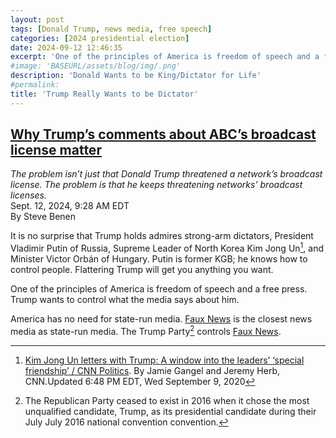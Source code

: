 ```yaml
---
layout: post
tags: [Donald Trump, news media, free speech]
categories: [2024 presidential election]
date: 2024-09-12 12:46:35
excerpt: 'One of the principles of America is freedom of speech and a free press. Trump wants to control what the media says about him.'
#image: 'BASEURL/assets/blog/img/.png'
description: 'Donald Wants to be King/Dictator for Life'
#permalink:
title: 'Trump Really Wants to be Dictator'
---
```



## [Why Trump’s comments about ABC’s broadcast license matter](https://www.msnbc.com/rachel-maddow-show/maddowblog/trumps-comments-abcs-broadcast-license-matter-rcna170786)

*The problem isn’t just that Donald Trump threatened a network’s broadcast license. The problem is that he keeps threatening networks’ broadcast licenses.*<br />Sept. 12, 2024, 9:28 AM EDT<br />By Steve Benen

It is no surprise that Trump holds admires strong-arm dictators, President Vladimir Putin of Russia, Supreme Leader of North Korea Kim Jong Un[^11], and Minister Victor Orbán of Hungary. Putin is former KGB; he knows how to control people. Flattering Trump will get you anything you want.

[^11]: [Kim Jong Un letters with Trump: A window into the leaders’ ‘special friendship’ / CNN Politics](https://www.cnn.com/2020/09/09/politics/kim-jong-un-trump-letters-rage-book/index.html). By Jamie Gangel and Jeremy Herb, CNN.Updated 6:48 PM EDT, Wed September 9, 2020

One of the principles of America is freedom of speech and a free press. Trump wants to control what the media says about him.

America has no need for state-run media. [Faux News](https://foxnews.com) is the closest news media as state-run media. The Trump Party[^12] controls [Faux News](https://foxnews.com).

[^12]: The Republican Party ceased to exist in 2016 when it chose the most unqualified candidate, Trump, as its presidential candidate during their July July 2016 national  convention convention.
